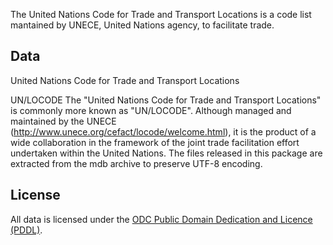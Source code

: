 The United Nations Code for Trade and Transport Locations is a code list mantained by UNECE, United Nations agency, to facilitate trade.

## Data

United Nations Code for Trade and Transport Locations

UN/LOCODE The "United Nations Code for Trade and Transport Locations" is commonly more known as "UN/LOCODE". Although managed and maintained by the UNECE (http://www.unece.org/cefact/locode/welcome.html), it is the product of a wide collaboration in the framework of the joint trade facilitation effort undertaken within the United Nations. The files released in this package are extracted from the mdb archive to preserve UTF-8 encoding.

## License

All data is licensed under the [ODC Public Domain Dedication and Licence (PDDL)](http://opendatacommons.org/licenses/pddl/1-0/).
